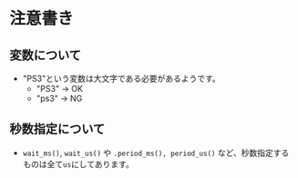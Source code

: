 # 注意書き
## 変数について
- "PS3"という変数は大文字である必要があるようです。
  - "PS3" -> OK
  - "ps3" -> NG

## 秒数指定について
- `wait_ms()`, `wait_us()` や `.period_ms(), period_us()` など、秒数指定するものは全て`us`にしてあります。
